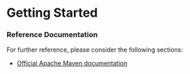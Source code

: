



# Getting Started

### Reference Documentation

For further reference, please consider the following sections:

* [Official Apache Maven documentation](https://maven.apache.org/guides/index.html)





